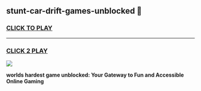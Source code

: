 
## stunt-car-drift-games-unblocked 👋
<h3>
<a href="https://premium.freeplayer.one?title=stunt-car-drift-games-unblocked&ref=14F">CLICK TO PLAY</a></h3>
<hr>

<h3>
<a href="https://premium.freeplayer.one?title=stunt-car-drift-games-unblocked&ref=14F">CLICK 2 PLAY</a>
  
</h3>

<a href="https://premium.freeplayer.one?title=stunt-car-drift-games-unblocked&ref=12F/"><img src="https://clearcache.store/games.png"></a>


**worlds hardest game unblocked: Your Gateway to Fun and Accessible Online Gaming**
